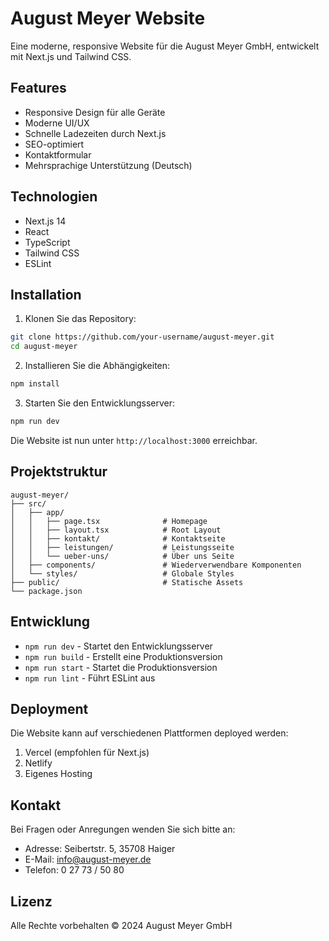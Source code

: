 # August Meyer Website

Eine moderne, responsive Website für die August Meyer GmbH, entwickelt mit Next.js und Tailwind CSS.

## Features

- Responsive Design für alle Geräte
- Moderne UI/UX
- Schnelle Ladezeiten durch Next.js
- SEO-optimiert
- Kontaktformular
- Mehrsprachige Unterstützung (Deutsch)

## Technologien

- Next.js 14
- React
- TypeScript
- Tailwind CSS
- ESLint

## Installation

1. Klonen Sie das Repository:
```bash
git clone https://github.com/your-username/august-meyer.git
cd august-meyer
```

2. Installieren Sie die Abhängigkeiten:
```bash
npm install
```

3. Starten Sie den Entwicklungsserver:
```bash
npm run dev
```

Die Website ist nun unter `http://localhost:3000` erreichbar.

## Projektstruktur

```
august-meyer/
├── src/
│   ├── app/
│   │   ├── page.tsx              # Homepage
│   │   ├── layout.tsx            # Root Layout
│   │   ├── kontakt/              # Kontaktseite
│   │   ├── leistungen/           # Leistungsseite
│   │   └── ueber-uns/            # Über uns Seite
│   ├── components/               # Wiederverwendbare Komponenten
│   └── styles/                   # Globale Styles
├── public/                       # Statische Assets
└── package.json
```

## Entwicklung

- `npm run dev` - Startet den Entwicklungsserver
- `npm run build` - Erstellt eine Produktionsversion
- `npm run start` - Startet die Produktionsversion
- `npm run lint` - Führt ESLint aus

## Deployment

Die Website kann auf verschiedenen Plattformen deployed werden:

1. Vercel (empfohlen für Next.js)
2. Netlify
3. Eigenes Hosting

## Kontakt

Bei Fragen oder Anregungen wenden Sie sich bitte an:
- Adresse: Seibertstr. 5, 35708 Haiger
- E-Mail: info@august-meyer.de
- Telefon: 0 27 73 / 50 80

## Lizenz

Alle Rechte vorbehalten © 2024 August Meyer GmbH
